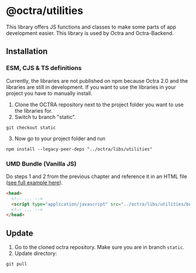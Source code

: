 # @octra/utilities

This library offers JS functions and classes to make some parts of app development easier. This library is used by Octra and Octra-Backend.

## Installation

### ESM, CJS & TS definitions

Currently, the libraries are not published on npm because Octra 2.0 and the libraries are still in development. If you
want to use the libraries in your project you have to manually install.

1. Clone the OCTRA repository next to the project folder you want to use the libraries for.
2. Switch tu branch "static".

```shell
git checkout static
```

3. Now go to your project folder and run

```shell
npm install --legacy-peer-deps "../octra/libs/utilities"
```

### UMD Bundle (Vanilla JS)

Do steps 1 and 2 from the previous chapter and reference it in an HTML file ([see full example here](../../../apps/web-components-demo/index.html)).

```html
<head>
  <!-- ... -->
  <script type="application/javascript" src="../octra/libs/utilities/bundles/OctraUtilities.umd.js"></script>
  <!-- ... -->
</head>
```

## Update

1. Go to the cloned octra repository. Make sure you are in branch `static`.
2. Update directory:

```shell
git pull
```
